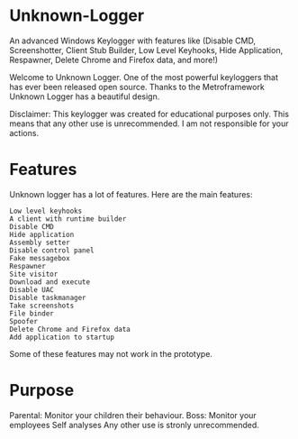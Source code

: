 # Unknown-Logger
An advanced Windows Keylogger with features like (Disable CMD, Screenshotter, Client Stub Builder, Low Level Keyhooks, Hide Application, Respawner, Delete Chrome and Firefox data, and more!)


 Welcome to Unknown Logger. One of the most powerful keyloggers that has ever been released open source. Thanks to the Metroframework Unknown Logger has a beautiful design.

Disclaimer: This keylogger was created for educational purposes only. This means that any other use is unrecommended. I am not responsible for your actions.

# Features
Unknown logger has a lot of features. Here are the main features:

    Low level keyhooks
    A client with runtime builder
    Disable CMD
    Hide application
    Assembly setter
    Disable control panel
    Fake messagebox
    Respawner
    Site visitor
    Download and execute
    Disable UAC
    Disable taskmanager
    Take screenshots
    File binder
    Spoofer
    Delete Chrome and Firefox data
    Add application to startup

Some of these features may not work in the prototype.

# Purpose
Parental: Monitor your children their behaviour.
Boss: Monitor your employees
Self analyses
Any other use is stronly unrecommended.
